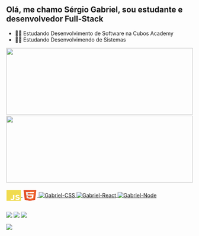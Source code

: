 ## Olá, me chamo Sérgio Gabriel, sou estudante e desenvolvedor Full-Stack
- 👨‍💻 Estudando Desenvolvimento de Software na Cubos Academy
- 👨‍💻 Estudando Desenvolvimendo de Sistemas

<div>
  <a href="https://github.com/sergabriell">
  <img height="180em" width='100%' src="https://github-readme-stats.vercel.app/api?username=sergabriell&show_icons=true&theme=highcontrast&include_all_commits=true&count_private=true"/>
  <img height="180em" width='100%' src="https://github-readme-stats.vercel.app/api/top-langs/?username=sergabriell&layout=compact&langs_count=7&theme=highcontrast"/>
</div>
  
<div style="display: inline_block"><br>
  <img align="center" alt="Gabriel-Js" height="30" width="40" src="https://raw.githubusercontent.com/devicons/devicon/master/icons/javascript/javascript-plain.svg">
  <img align="center" alt="Gabriel-HTML" height="30" width="40" src="https://raw.githubusercontent.com/devicons/devicon/master/icons/html5/html5-original.svg">
  <img align="center" alt="Gabriel-CSS" height="30" width="40" src="https://cdn.jsdelivr.net/gh/devicons/devicon/icons/css3/css3-original.svg" />
  <img align="center" alt="Gabriel-React" height="30" width="40"
src="https://cdn.jsdelivr.net/gh/devicons/devicon/icons/react/react-original.svg">
  <img align="center" alt="Gabriel-Node" height="50" width="50"
src="https://cdn.jsdelivr.net/gh/devicons/devicon/icons/nodejs/nodejs-original-wordmark.svg">
</div>
  
 ##


<div> 
 <a href="https://instagram.com/sergio_gabrielpss" target="_blank"><img src="https://img.shields.io/badge/-Instagram-%23E4405F?style=for-the-badge&logo=instagram&logoColor=white" ></a>
  <a href = "mailto:sergio.gabriel85@yahoo.com" target="_blank"><img src="https://img.shields.io/badge/-Gmail-%23333?style=for-the-badge&logo=gmail&logoColor=white"></a>
  <a href="https://api.whatsapp.com/send?phone=5581991528129 &text=Olá Sérgio" target="_blank"><img src="https://img.shields.io/badge/WhatsApp-25D366?style=for-the-badge&logo=whatsapp&logoColor=white"></a> 
 
  <a href="https://www.linkedin.com/in/s%C3%A9rgio-gabriel-863607227/" target="_blank"> <img src="https://img.shields.io/badge/Linkedin-blue?style=for-the-badge&logo=Linkedin&logoColor=white"></a> 
 
</div>

